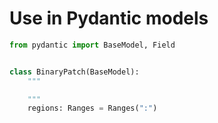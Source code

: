 # Use in Pydantic models

```python
from pydantic import BaseModel, Field


class BinaryPatch(BaseModel):
    """

    """
    regions: Ranges = Ranges(":")



```
